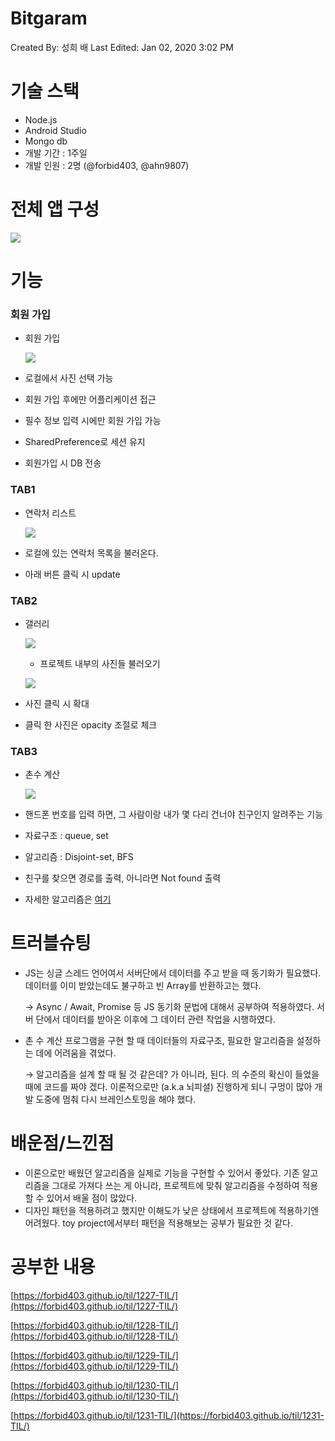 # Bitgaram

Created By: 성희 배
Last Edited: Jan 02, 2020 3:02 PM

# 기술 스택

- Node.js
- Android Studio
- Mongo db
- 개발 기간 : 1주일
- 개발 인원 : 2명 (@forbid403, @ahn9807)

# 전체 앱 구성

![](gitImage/_Basic_Flowchart.png)

# 기능

### 회원 가입

- 회원 가입

    ![](gitImage/1.png)

- 로컬에서 사진 선택 가능
- 회원 가입 후에만 어플리케이션 접근
- 필수 정보 입력 시에만 회원 가입 가능
- SharedPreference로 세션 유지
- 회원가입 시 DB 전송

### TAB1

- 연락처 리스트

    ![](gitImage/2.png)

- 로컬에 있는 연락처 목록을 불러온다.
- 아래 버튼 클릭 시 update

### TAB2

- 갤러리

    ![](gitImage/3.png)

    - 프로젝트 내부의 사진들 불러오기

    ![](gitImage/4.png)

- 사진 클릭 시 확대
- 클릭 한 사진은 opacity 조절로 체크

### TAB3

- 촌수 계산

    ![](gitImage/5.png)

- 핸드폰 번호를 입력 하면, 그 사람이랑 내가 몇 다리 건너야 친구인지 알려주는 기능
- 자료구조 : queue, set
- 알고리즘 : Disjoint-set, BFS
- 친구를 찾으면 경로를 출력, 아니라면 Not found 출력
- 자세한 알고리즘은 [여기](https://www.notion.so/02ab7da983df41e492146bb977967fab)

# 트러블슈팅

- JS는 싱글 스레드 언어여서 서버단에서 데이터를 주고 받을 때 동기화가 필요했다. 데이터를 이미 받았는데도 불구하고 빈 Array를 반환하고는 했다.

    → Async / Await, Promise 등 JS 동기화 문법에 대해서 공부하여 적용하였다. 서버 단에서 데이터를 받아온 이후에 그 데이터 관련 작업을 시행하였다.

- 촌 수 계산 프로그램을 구현 할 때 데이터들의 자료구조, 필요한 알고리즘을 설정하는 데에 어려움을 겪었다.

    → 알고리즘을 설계 할 때 될 것 같은데? 가 아니라, 된다. 의 수준의 확신이 들었을 때에 코드를 짜야 겠다. 이론적으로만 (a.k.a 뇌피셜) 진행하게 되니 구멍이 많아 개발 도중에 멈춰 다시 브레인스토밍을 해야 했다.

# 배운점/느낀점

- 이론으로만 배웠던 알고리즘을 실제로 기능을 구현할 수 있어서 좋았다. 기존 알고리즘을 그대로 가져다 쓰는 게 아니라, 프로젝트에 맞춰 알고리즘을 수정하여 적용할 수 있어서 배울 점이 많았다.
- 디자인 패턴을 적용하려고 했지만 이해도가 낮은 상태에서 프로젝트에 적용하기엔 어려웠다. toy project에서부터 패턴을 적용해보는 공부가 필요한 것 같다.

# 공부한 내용

[https://forbid403.github.io/til/1227-TIL/](https://forbid403.github.io/til/1227-TIL/)

[https://forbid403.github.io/til/1228-TIL/](https://forbid403.github.io/til/1228-TIL/)

[https://forbid403.github.io/til/1229-TIL/](https://forbid403.github.io/til/1229-TIL/)

[https://forbid403.github.io/til/1230-TIL/](https://forbid403.github.io/til/1230-TIL/)

[https://forbid403.github.io/til/1231-TIL/](https://forbid403.github.io/til/1231-TIL/)
